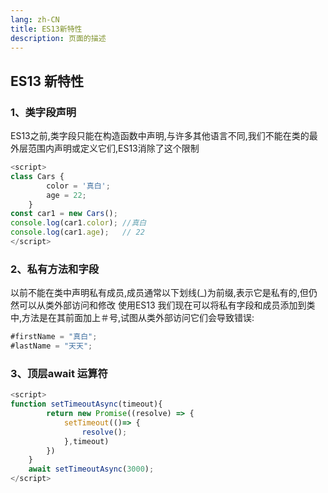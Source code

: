 ```yaml
---
lang: zh-CN
title: ES13新特性
description: 页面的描述
---
```


## ES13 新特性

### 1、类字段声明
ES13之前,类字段只能在构造函数中声明,与许多其他语言不同,我们不能在类的最外层范围内声明或定义它们,ES13消除了这个限制
```js
<script>
class Cars {
		color = '真白';
		age = 22;
	}
const car1 = new Cars();
console.log(car1.color); //真白
console.log(car1.age);   // 22
</script>
```

### 2、私有方法和字段
以前不能在类中声明私有成员,成员通常以下划线(_)为前缀,表示它是私有的,但仍然可以从类外部访问和修改
使用ES13 我们现在可以将私有字段和成员添加到类中,方法是在其前面加上＃号,试图从类外部访问它们会导致错误:
```js
#firstName = "真白";
#lastName = "天天";
```

### 3、顶层await 运算符
```js
<script>	
function setTimeoutAsync(timeout){
		return new Promise((resolve) => {
			setTimeout(()=> {
				resolve();
			},timeout)
		})
	}
	await setTimeoutAsync(3000);
</script>
```